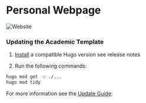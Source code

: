 # Personal Webpage

![Website](https://img.shields.io/website?style=for-the-badge&url=https%3A%2F%2Fvagmcs.github.io)

### Updating the Academic Template

1. [Install](https://github.com/wowchemy/wowchemy-hugo-themes/releases) a compatible Hugo version see release notes

2. Run the following commands:

```bash
hugo mod get -u ./...
hugo mod tidy
```

For more information see the [Update Guide](https://wowchemy.com/docs/hugo-tutorials/update/).
